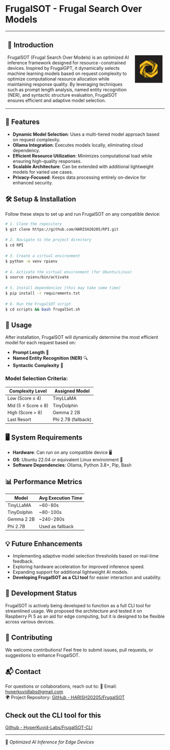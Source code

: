 # FrugalSOT - Frugal Search Over Models

<table>
<tr>
<td>

## 🚀 Introduction
FrugalSOT (Frugal Search Over Models) is an optimized AI inference framework designed for resource-constrained devices. Inspired by FrugalGPT, it dynamically selects machine learning models based on request complexity to optimize computational resource allocation while maintaining response quality. By leveraging techniques such as prompt length analysis, named entity recognition (NER), and syntactic structure evaluation, FrugalSOT ensures efficient and adaptive model selection.

</td>
<td>

![image](/frugalSOT%20Website/public/frugalsot_logo.png)

</td>
</tr>
</table>

## 📌 Features
- **Dynamic Model Selection**: Uses a multi-tiered model approach based on request complexity.
- **Ollama Integration**: Executes models locally, eliminating cloud dependency.
- **Efficient Resource Utilization**: Minimizes computational load while ensuring high-quality responses.
- **Scalable Architecture**: Can be extended with additional lightweight models for varied use cases.
- **Privacy-Focused**: Keeps data processing entirely on-device for enhanced security.

## 🛠️ Setup & Installation
Follow these steps to set up and run FrugalSOT on any compatible device:

```bash
# 1. Clone the repository
$ git clone https://github.com/HARISH20205/RPI.git

# 2. Navigate to the project directory
$ cd RPI

# 3. Create a virtual environment
$ python -m venv rpienv

# 4. Activate the virtual environment (for Ubuntu/Linux)
$ source rpienv/bin/activate

# 5. Install dependencies (this may take some time)
$ pip install -r requirements.txt

# 6. Run the FrugalSOT script
$ cd scripts && bash frugalSot.sh
```

## 📌 Usage
After installation, FrugalSOT will dynamically determine the most efficient model for each request based on:
- **Prompt Length** 📏
- **Named Entity Recognition (NER)** 🔍
- **Syntactic Complexity** 🧠

### Model Selection Criteria:
| Complexity Level | Assigned Model |
|-----------------|--------------|
| Low (Score ≤ 4) | TinyLLaMA |
| Mid (5 ≤ Score ≤ 8) | TinyDolphin |
| High (Score > 8) | Gemma 2 2B |
| Last Resort | Phi 2.7B (fallback) |

## 🖥️ System Requirements
- **Hardware**: Can run on any compatible device 🖥️
- **OS**: Ubuntu 22.04 or equivalent Linux environment 🐧
- **Software Dependencies**: Ollama, Python 3.8+, Pip, Bash

## 📊 Performance Metrics
| Model | Avg Execution Time |
|-------|------------------|
| TinyLLaMA | ~60-80s |
| TinyDolphin | ~80-100s |
| Gemma 2 2B | ~240-280s |
| Phi 2.7B | Used as fallback |

## 💡 Future Enhancements
- Implementing adaptive model selection thresholds based on real-time feedback.
- Exploring hardware acceleration for improved inference speed.
- Expanding support for additional lightweight AI models.
- **Developing FrugalSOT as a CLI tool** for easier interaction and usability.

## 🚧 Development Status
FrugalSOT is actively being developed to function as a full CLI tool for streamlined usage. We proposed the architecture and tested it on Raspberry Pi 5 as an aid for edge computing, but it is designed to be flexible across various devices.

## 🤝 Contributing
We welcome contributions! Feel free to submit issues, pull requests, or suggestions to enhance FrugalSOT.

## 📬 Contact
For questions or collaborations, reach out to:
📧 Email: hyperkuvidlabs@gmail.com  
🌍 Project Repository: [GitHub - HARISH20205/FrugalSOT](https://github.com/HARISH20205/FrugalSOT)  

## Check out the CLI tool for this 
[Github - HyperKuvid-Labs/FrugalSOT-CLI](https://github.com/HyperKuvid-Labs/FrugalSOT-CLI)

---
🚀 *Optimized AI Inference for Edge Devices*
